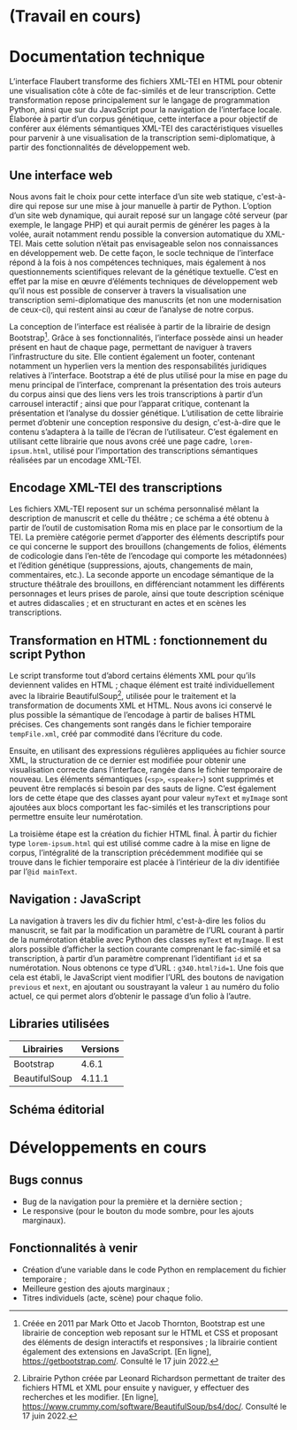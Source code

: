 # (Travail en cours)

# Documentation technique
L’interface Flaubert transforme des fichiers XML-TEI en HTML pour obtenir une visualisation côte à côte de fac-similés et de leur transcription. Cette transformation repose principalement sur le langage de programmation Python, ainsi que sur du JavaScript pour la navigation de l’interface locale. Élaborée à partir d’un corpus génétique, cette interface a pour objectif de conférer aux éléments sémantiques XML-TEI des caractéristiques visuelles pour parvenir à une visualisation de la transcription semi-diplomatique, à partir des fonctionnalités de développement web.

## Une interface web
Nous avons fait le choix pour cette interface d’un site web statique, c'est-à-dire qui repose sur une mise à jour manuelle à partir de Python. L’option d’un site web dynamique, qui aurait reposé sur un langage côté serveur (par exemple, le langage PHP) et qui aurait permis de générer les pages à la volée, aurait notamment rendu possible la conversion automatique du XML-TEI. Mais cette solution n’était pas envisageable selon nos connaissances en développement web. De cette façon, le socle technique de l’interface répond à la fois à nos compétences techniques, mais également à nos questionnements scientifiques relevant de la génétique textuelle. C’est en effet par la mise en œuvre d’éléments techniques de développement web qu’il nous est possible de conserver à travers la visualisation une transcription semi-diplomatique des manuscrits (et non une modernisation de ceux-ci), qui restent ainsi au cœur de l’analyse de notre corpus.

La conception de l’interface est réalisée à partir de la librairie de design Bootstrap[^1]. Grâce à ses fonctionnalités, l’interface possède ainsi un header présent en haut de chaque page, permettant de naviguer à travers l’infrastructure du site. Elle contient également un footer, contenant notamment un hyperlien vers la mention des responsabilités juridiques relatives à l’interface. Bootstrap a été de plus utilisé pour la mise en page du menu principal de l’interface, comprenant la présentation des trois auteurs du corpus ainsi que des liens vers les trois transcriptions à partir d’un carrousel interactif ; ainsi que pour l’apparat critique, contenant la présentation et l’analyse du dossier génétique. L’utilisation de cette librairie permet d’obtenir une conception responsive du design, c'est-à-dire que le contenu s’adaptera à la taille de l’écran de l’utilisateur. C’est également en utilisant cette librairie que nous avons créé une page cadre, `lorem-ipsum.html`, utilisé pour l’importation des transcriptions sémantiques réalisées par un encodage XML-TEI.

[^1]: Créée en 2011 par Mark Otto et Jacob Thornton, Bootstrap est une librairie de conception web reposant sur le HTML et CSS et proposant des éléments de design interactifs et responsives ; la librairie contient également des extensions en JavaScript. [En ligne], https://getbootstrap.com/. Consulté le 17 juin 2022.

## Encodage XML-TEI des transcriptions
Les fichiers XML-TEI reposent sur un schéma personnalisé mêlant la description de manuscrit et celle du théâtre ; ce schéma a été obtenu à partir de l’outil de customisation Roma mis en place par le consortium de la TEI. La première catégorie permet d’apporter des éléments descriptifs pour ce qui concerne le support des brouillons (changements de folios, éléments de codicologie dans l’en-tête de l’encodage qui comporte les métadonnées) et l’édition génétique (suppressions, ajouts, changements de main, commentaires, etc.). La seconde apporte un encodage sémantique de la structure théâtrale des brouillons, en différenciant notamment les différents personnages et leurs prises de parole, ainsi que toute description scénique et autres didascalies ; et en structurant en actes et en scènes les transcriptions.

## Transformation en HTML : fonctionnement du script Python
Le script transforme tout d’abord certains éléments XML pour qu’ils deviennent valides en HTML ; chaque élément est traité individuellement avec la librairie BeautifulSoup[^2], utilisée pour le traitement et la transformation de documents XML et HTML. Nous avons ici conservé le plus possible la sémantique de l’encodage à partir de balises HTML précises. Ces changements sont rangés dans le fichier temporaire `tempFile.xml`, créé par commodité dans l’écriture du code.

[^2]: Librairie Python créée par Leonard Richardson permettant de traiter des fichiers HTML et XML pour ensuite y naviguer, y effectuer des recherches et les modifier. [En ligne], https://www.crummy.com/software/BeautifulSoup/bs4/doc/. Consulté le 17 juin 2022.

Ensuite, en utilisant des expressions régulières appliquées au fichier source XML, la structuration de ce dernier est modifiée pour obtenir une visualisation correcte dans l’interface, rangée dans le fichier temporaire de nouveau. Les éléments sémantiques (`<sp>`, `<speaker>`) sont supprimés et peuvent être remplacés si besoin par des sauts de ligne. C’est également lors de cette étape que des classes ayant pour valeur `myText` et `myImage` sont ajoutées aux blocs comportant les fac-similés et les transcriptions pour permettre ensuite leur numérotation.

La troisième étape est la création du fichier HTML final. À partir du fichier type `lorem-ipsum.html` qui est utilisé comme cadre à la mise en ligne de corpus, l’intégralité de la transcription précédemment modifiée qui se trouve dans le fichier temporaire est placée à l’intérieur de la div identifiée par l’`@id mainText`.
  
## Navigation : JavaScript
La navigation à travers les div du fichier html, c'est-à-dire les folios du manuscrit, se fait par la modification un paramètre de l’URL courant à partir de la numérotation établie avec Python des classes `myText` et `myImage`. Il est alors possible d’afficher la section courante comprenant le fac-similé et sa transcription, à partir d’un paramètre comprenant l’identifiant `id` et sa numérotation. Nous obtenons ce type d’URL : `g340.html?id=1`. Une fois que cela est établi, le JavaScript vient modifier l’URL des boutons de navigation `previous` et `next`, en ajoutant ou soustrayant la valeur `1` au numéro du folio actuel, ce qui permet alors d’obtenir le passage d’un folio à l’autre.
  
## Libraries utilisées
  
|  Librairies   | Versions |
|---------------|----------|
| Bootstrap     | 4.6.1    |
| BeautifulSoup | 4.11.1   |
  
## Schéma éditorial
  
# Développements en cours
  
## Bugs connus
- Bug de la navigation pour la première et la dernière section ;
- Le responsive (pour le bouton du mode sombre, pour les ajouts marginaux).
  
## Fonctionnalités à venir
-	Création d’une variable dans le code Python en remplacement du fichier temporaire ;
-	Meilleure gestion des ajouts marginaux ;
-	Titres individuels (acte, scène) pour chaque folio.
